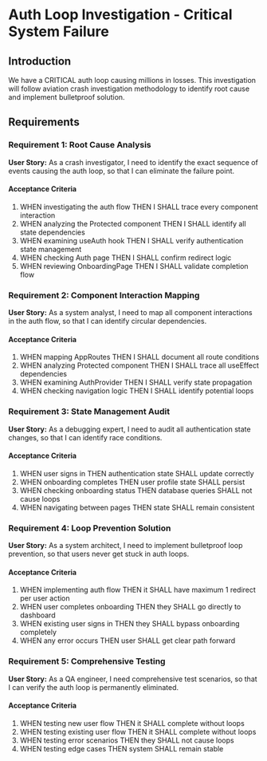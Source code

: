 # Auth Loop Investigation - Critical System Failure

## Introduction

We have a CRITICAL auth loop causing millions in losses. This investigation will follow aviation crash investigation methodology to identify root cause and implement bulletproof solution.

## Requirements

### Requirement 1: Root Cause Analysis

**User Story:** As a crash investigator, I need to identify the exact sequence of events causing the auth loop, so that I can eliminate the failure point.

#### Acceptance Criteria

1. WHEN investigating the auth flow THEN I SHALL trace every component interaction
2. WHEN analyzing the Protected component THEN I SHALL identify all state dependencies  
3. WHEN examining useAuth hook THEN I SHALL verify authentication state management
4. WHEN checking Auth page THEN I SHALL confirm redirect logic
5. WHEN reviewing OnboardingPage THEN I SHALL validate completion flow

### Requirement 2: Component Interaction Mapping

**User Story:** As a system analyst, I need to map all component interactions in the auth flow, so that I can identify circular dependencies.

#### Acceptance Criteria

1. WHEN mapping AppRoutes THEN I SHALL document all route conditions
2. WHEN analyzing Protected component THEN I SHALL trace all useEffect dependencies
3. WHEN examining AuthProvider THEN I SHALL verify state propagation
4. WHEN checking navigation logic THEN I SHALL identify potential loops

### Requirement 3: State Management Audit

**User Story:** As a debugging expert, I need to audit all authentication state changes, so that I can identify race conditions.

#### Acceptance Criteria

1. WHEN user signs in THEN authentication state SHALL update correctly
2. WHEN onboarding completes THEN user profile state SHALL persist
3. WHEN checking onboarding status THEN database queries SHALL not cause loops
4. WHEN navigating between pages THEN state SHALL remain consistent

### Requirement 4: Loop Prevention Solution

**User Story:** As a system architect, I need to implement bulletproof loop prevention, so that users never get stuck in auth loops.

#### Acceptance Criteria

1. WHEN implementing auth flow THEN it SHALL have maximum 1 redirect per user action
2. WHEN user completes onboarding THEN they SHALL go directly to dashboard
3. WHEN existing user signs in THEN they SHALL bypass onboarding completely
4. WHEN any error occurs THEN user SHALL get clear path forward

### Requirement 5: Comprehensive Testing

**User Story:** As a QA engineer, I need comprehensive test scenarios, so that I can verify the auth loop is permanently eliminated.

#### Acceptance Criteria

1. WHEN testing new user flow THEN it SHALL complete without loops
2. WHEN testing existing user flow THEN it SHALL complete without loops  
3. WHEN testing error scenarios THEN they SHALL not cause loops
4. WHEN testing edge cases THEN system SHALL remain stable